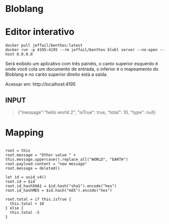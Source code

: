 # Bloblang


# Editor interativo

```
docker pull jeffail/benthos:latest
docker run -p 4195:4195 --rm jeffail/benthos blobl server --no-open --host 0.0.0.0
```

Será exibido um aplicativo com três painéis, o canto superior esquerdo é onde você cola um documento de entrada, o inferior é o mapeamento do Bloblang e no canto superior direito está a saída.

Acessar em: http://localhost:4195



## INPUT

> {"message":"hello world 2", "isTrue": true, "total": 10, "type": null}


# Mapping



```

root = this
root.message = "Other value " + this.message.uppercase().replace_all("WORLD", "EARTH")
root.payload.content = "new message"
root.message = deleted()

let id = uuid_v4()
root.id = $id
root.id_hashSHA1 = $id.hash("sha1").encode("hex")
root.id_hashMD5 = $id.hash("md5").encode("hex")

root.total = if this.isTrue {
  this.total + 10
} else {
  this.total -5
}
```



 